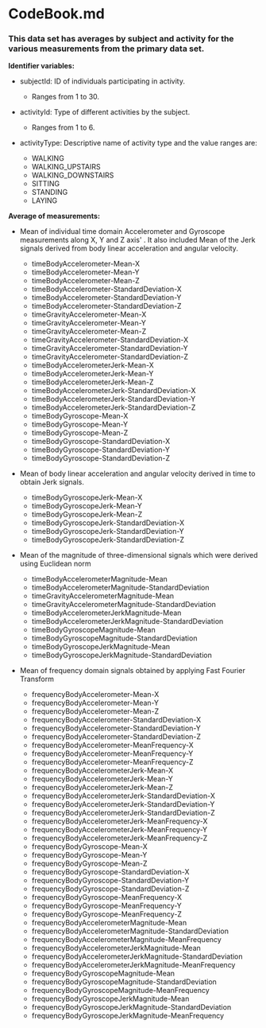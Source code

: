 # CodeBook.md

### This data set has averages by subject and activity for the various measurements from the primary data set.

**Identifier variables:**
* subjectId: ID of individuals participating in activity. 
  * Ranges from 1 to 30.

* activityId: Type of different activities by the subject. 
  * Ranges from 1 to 6.

* activityType: Descriptive name of activity type and the value ranges are:
  * WALKING
  * WALKING_UPSTAIRS
  * WALKING_DOWNSTAIRS
  * SITTING
  * STANDING
  * LAYING

**Average of measurements:**
* Mean of individual time domain Accelerometer and Gyroscope measurements along X, Y and Z axis' . It also included Mean of the Jerk signals derived from body linear acceleration and angular velocity.
  * timeBodyAccelerometer-Mean-X
  * timeBodyAccelerometer-Mean-Y
  * timeBodyAccelerometer-Mean-Z
  * timeBodyAccelerometer-StandardDeviation-X
  * timeBodyAccelerometer-StandardDeviation-Y
  * timeBodyAccelerometer-StandardDeviation-Z
  * timeGravityAccelerometer-Mean-X
  * timeGravityAccelerometer-Mean-Y
  * timeGravityAccelerometer-Mean-Z
  * timeGravityAccelerometer-StandardDeviation-X
  * timeGravityAccelerometer-StandardDeviation-Y
  * timeGravityAccelerometer-StandardDeviation-Z
  * timeBodyAccelerometerJerk-Mean-X
  * timeBodyAccelerometerJerk-Mean-Y
  * timeBodyAccelerometerJerk-Mean-Z
  * timeBodyAccelerometerJerk-StandardDeviation-X
  * timeBodyAccelerometerJerk-StandardDeviation-Y
  * timeBodyAccelerometerJerk-StandardDeviation-Z
  * timeBodyGyroscope-Mean-X
  * timeBodyGyroscope-Mean-Y
  * timeBodyGyroscope-Mean-Z
  * timeBodyGyroscope-StandardDeviation-X
  * timeBodyGyroscope-StandardDeviation-Y
  * timeBodyGyroscope-StandardDeviation-Z

* Mean of body linear acceleration and angular velocity derived in time to obtain Jerk signals. 
  * timeBodyGyroscopeJerk-Mean-X
  * timeBodyGyroscopeJerk-Mean-Y
  * timeBodyGyroscopeJerk-Mean-Z
  * timeBodyGyroscopeJerk-StandardDeviation-X
  * timeBodyGyroscopeJerk-StandardDeviation-Y
  * timeBodyGyroscopeJerk-StandardDeviation-Z

* Mean of the magnitude of three-dimensional signals which were derived using Euclidean norm
  * timeBodyAccelerometerMagnitude-Mean
  * timeBodyAccelerometerMagnitude-StandardDeviation
  * timeGravityAccelerometerMagnitude-Mean
  * timeGravityAccelerometerMagnitude-StandardDeviation
  * timeBodyAccelerometerJerkMagnitude-Mean
  * timeBodyAccelerometerJerkMagnitude-StandardDeviation
  * timeBodyGyroscopeMagnitude-Mean
  * timeBodyGyroscopeMagnitude-StandardDeviation
  * timeBodyGyroscopeJerkMagnitude-Mean
  * timeBodyGyroscopeJerkMagnitude-StandardDeviation

* Mean of frequency domain signals obtained by applying Fast Fourier Transform
  * frequencyBodyAccelerometer-Mean-X
  * frequencyBodyAccelerometer-Mean-Y
  * frequencyBodyAccelerometer-Mean-Z
  * frequencyBodyAccelerometer-StandardDeviation-X
  * frequencyBodyAccelerometer-StandardDeviation-Y
  * frequencyBodyAccelerometer-StandardDeviation-Z
  * frequencyBodyAccelerometer-MeanFrequency-X
  * frequencyBodyAccelerometer-MeanFrequency-Y
  * frequencyBodyAccelerometer-MeanFrequency-Z
  * frequencyBodyAccelerometerJerk-Mean-X
  * frequencyBodyAccelerometerJerk-Mean-Y
  * frequencyBodyAccelerometerJerk-Mean-Z
  * frequencyBodyAccelerometerJerk-StandardDeviation-X
  * frequencyBodyAccelerometerJerk-StandardDeviation-Y
  * frequencyBodyAccelerometerJerk-StandardDeviation-Z
  * frequencyBodyAccelerometerJerk-MeanFrequency-X
  * frequencyBodyAccelerometerJerk-MeanFrequency-Y
  * frequencyBodyAccelerometerJerk-MeanFrequency-Z
  * frequencyBodyGyroscope-Mean-X
  * frequencyBodyGyroscope-Mean-Y
  * frequencyBodyGyroscope-Mean-Z
  * frequencyBodyGyroscope-StandardDeviation-X
  * frequencyBodyGyroscope-StandardDeviation-Y
  * frequencyBodyGyroscope-StandardDeviation-Z
  * frequencyBodyGyroscope-MeanFrequency-X
  * frequencyBodyGyroscope-MeanFrequency-Y
  * frequencyBodyGyroscope-MeanFrequency-Z
  * frequencyBodyAccelerometerMagnitude-Mean
  * frequencyBodyAccelerometerMagnitude-StandardDeviation
  * frequencyBodyAccelerometerMagnitude-MeanFrequency
  * frequencyBodyAccelerometerJerkMagnitude-Mean
  * frequencyBodyAccelerometerJerkMagnitude-StandardDeviation
  * frequencyBodyAccelerometerJerkMagnitude-MeanFrequency
  * frequencyBodyGyroscopeMagnitude-Mean
  * frequencyBodyGyroscopeMagnitude-StandardDeviation
  * frequencyBodyGyroscopeMagnitude-MeanFrequency
  * frequencyBodyGyroscopeJerkMagnitude-Mean
  * frequencyBodyGyroscopeJerkMagnitude-StandardDeviation
  * frequencyBodyGyroscopeJerkMagnitude-MeanFrequency

